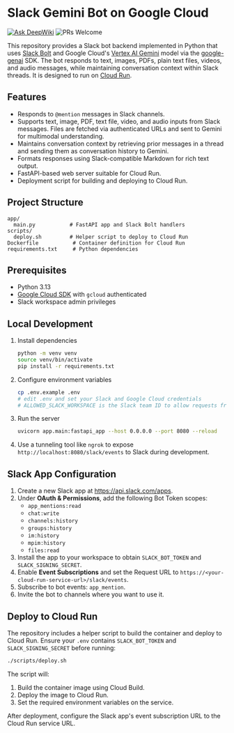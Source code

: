 # Slack Gemini Bot on Google Cloud
[![Ask DeepWiki](https://deepwiki.com/badge.svg)](https://deepwiki.com/danishi/slack-gemini-bot-on-google-cloud)
![PRs Welcome](https://img.shields.io/badge/PRs-welcome-brightgreen.svg?style=flat-square)

This repository provides a Slack bot backend implemented in Python that uses [Slack Bolt](https://slack.dev/bolt-python) and Google Cloud's [Vertex AI Gemini](https://cloud.google.com/vertex-ai) model via the [google-genai](https://pypi.org/project/google-genai/) SDK. The bot responds to text, images, PDFs, plain text files, videos, and audio messages, while maintaining conversation context within Slack threads. It is designed to run on [Cloud Run](https://cloud.google.com/run).

## Features
- Responds to `@mention` messages in Slack channels.
- Supports text, image, PDF, text file, video, and audio inputs from Slack messages. Files are fetched via authenticated URLs and sent to Gemini for multimodal understanding.
- Maintains conversation context by retrieving prior messages in a thread and sending them as conversation history to Gemini.
- Formats responses using Slack-compatible Markdown for rich text output.
- FastAPI-based web server suitable for Cloud Run.
- Deployment script for building and deploying to Cloud Run.

## Project Structure
```
app/
  main.py           # FastAPI app and Slack Bolt handlers
scripts/
  deploy.sh         # Helper script to deploy to Cloud Run
Dockerfile           # Container definition for Cloud Run
requirements.txt     # Python dependencies
```

## Prerequisites
- Python 3.13
- [Google Cloud SDK](https://cloud.google.com/sdk) with `gcloud` authenticated
- Slack workspace admin privileges

## Local Development
1. Install dependencies
   ```bash
   python -m venv venv
   source venv/bin/activate
   pip install -r requirements.txt
   ```
2. Configure environment variables
   ```bash
   cp .env.example .env
   # edit .env and set your Slack and Google Cloud credentials
   # ALLOWED_SLACK_WORKSPACE is the Slack team ID to allow requests from
   ```
3. Run the server
   ```bash
   uvicorn app.main:fastapi_app --host 0.0.0.0 --port 8080 --reload
   ```
4. Use a tunneling tool like `ngrok` to expose `http://localhost:8080/slack/events` to Slack during development.

## Slack App Configuration
1. Create a new Slack app at <https://api.slack.com/apps>.
2. Under **OAuth & Permissions**, add the following Bot Token scopes:
   - `app_mentions:read`
   - `chat:write`
   - `channels:history`
   - `groups:history`
   - `im:history`
   - `mpim:history`
   - `files:read`
3. Install the app to your workspace to obtain `SLACK_BOT_TOKEN` and `SLACK_SIGNING_SECRET`.
4. Enable **Event Subscriptions** and set the Request URL to `https://<your-cloud-run-service-url>/slack/events`.
5. Subscribe to bot events: `app_mention`.
6. Invite the bot to channels where you want to use it.

## Deploy to Cloud Run
The repository includes a helper script to build the container and deploy to Cloud Run. Ensure your `.env` contains `SLACK_BOT_TOKEN` and `SLACK_SIGNING_SECRET` before running:

```bash
./scripts/deploy.sh
```

The script will:
1. Build the container image using Cloud Build.
2. Deploy the image to Cloud Run.
3. Set the required environment variables on the service.

After deployment, configure the Slack app's event subscription URL to the Cloud Run service URL.
